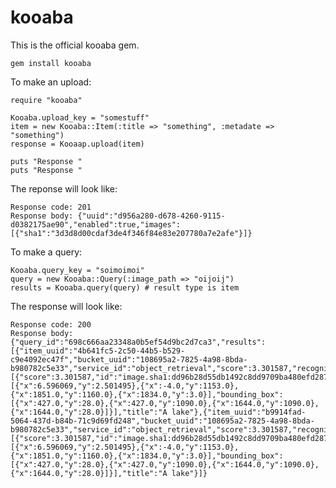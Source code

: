 # kooaba

This is the official kooaba gem.

    gem install kooaba

To make an upload:

    require "kooaba"

    Kooaba.upload_key = "somestuff"
    item = new Kooaba::Item(:title => "something", :metadate => "something")
    response = Kooaap.upload(item)

    puts "Response "
    puts "Response "

The reponse will look like:

    Response code: 201
    Response body: {"uuid":"d956a280-d678-4260-9115-d0382175ae90","enabled":true,"images":[{"sha1":"3d3d8d00cdaf3de4f346f84e83e207780a7e2afe"}]}


To make a query:

    Kooaba.query_key = "soimoimoi"
    query = new Kooaba::Query(:image_path => "oijoij")
    results = Kooaba.query(query) # result type is item

The response will look like:

    Response code: 200
    Response body: {"query_id":"698c666aa23348a0b5ef54d9bc2d7ca3","results":[{"item_uuid":"4b641fc5-2c50-44b5-b529-c9e4092ec47f","bucket_uuid":"108695a2-7825-4a98-8bda-b980782c5e33","service_id":"object_retrieval","score":3.301587,"recognitions":[{"score":3.301587,"id":"image.sha1:dd96b28d55db1492c8dd9709ba480efd287fa122","reference_projection":[{"x":6.596069,"y":2.501495},{"x":-4.0,"y":1153.0},{"x":1851.0,"y":1160.0},{"x":1834.0,"y":3.0}],"bounding_box":[{"x":427.0,"y":28.0},{"x":427.0,"y":1090.0},{"x":1644.0,"y":1090.0},{"x":1644.0,"y":28.0}]}],"title":"A lake"},{"item_uuid":"b9914fad-5064-437d-b84b-71c9d69fd248","bucket_uuid":"108695a2-7825-4a98-8bda-b980782c5e33","service_id":"object_retrieval","score":3.301587,"recognitions":[{"score":3.301587,"id":"image.sha1:dd96b28d55db1492c8dd9709ba480efd287fa122","reference_projection":[{"x":6.596069,"y":2.501495},{"x":-4.0,"y":1153.0},{"x":1851.0,"y":1160.0},{"x":1834.0,"y":3.0}],"bounding_box":[{"x":427.0,"y":28.0},{"x":427.0,"y":1090.0},{"x":1644.0,"y":1090.0},{"x":1644.0,"y":28.0}]}],"title":"A lake"}]}
